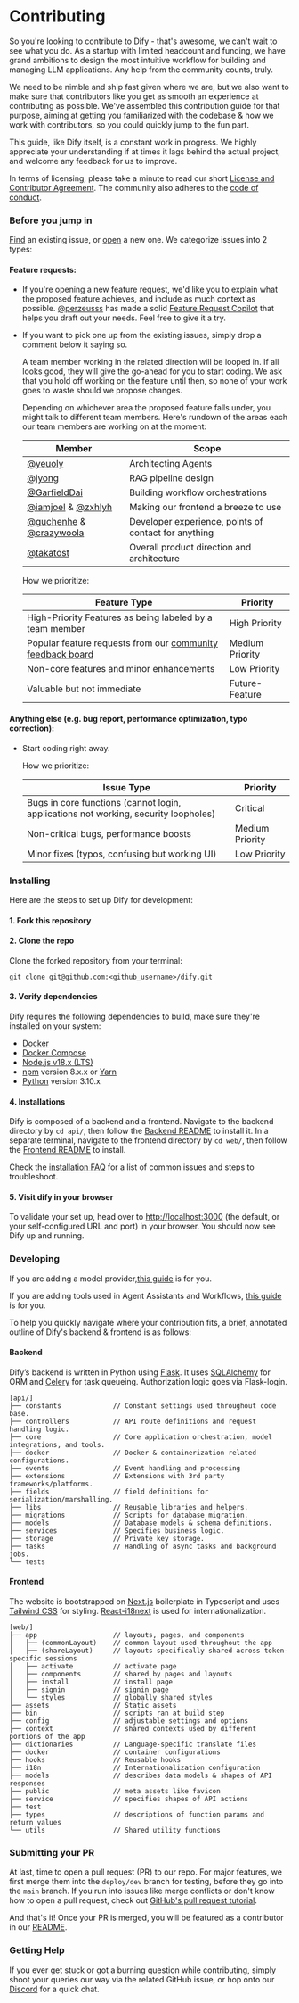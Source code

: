 # Contributing

So you're looking to contribute to Dify - that's awesome, we can't wait to see what you do. As a startup with limited headcount and funding, we have grand ambitions to design the most intuitive workflow for building and managing LLM applications. Any help from the community counts, truly.

We need to be nimble and ship fast given where we are, but we also want to make sure that contributors like you get as smooth an experience at contributing as possible. We've assembled this contribution guide for that purpose, aiming at getting you familiarized with the codebase & how we work with contributors, so you could quickly jump to the fun part.

This guide, like Dify itself, is a constant work in progress. We highly appreciate your understanding if at times it lags behind the actual project, and welcome any feedback for us to improve.

In terms of licensing, please take a minute to read our short [License and Contributor Agreement](https://github.com/langgenius/dify/blob/main/LICENSE). The community also adheres to the [code of conduct](https://github.com/langgenius/.github/blob/main/CODE\_OF\_CONDUCT.md).

### Before you jump in

[Find](https://github.com/langgenius/dify/issues?q=is:issue+is:closed) an existing issue, or [open](https://github.com/langgenius/dify/issues/new/choose) a new one. We categorize issues into 2 types:

#### Feature requests:

* If you're opening a new feature request, we'd like you to explain what the proposed feature achieves, and include as much context as possible. [@perzeusss](https://github.com/perzeuss) has made a solid [Feature Request Copilot](https://udify.app/chat/MK2kVSnw1gakVwMX) that helps you draft out your needs. Feel free to give it a try.
*   If you want to pick one up from the existing issues, simply drop a comment below it saying so.

    A team member working in the related direction will be looped in. If all looks good, they will give the go-ahead for you to start coding. We ask that you hold off working on the feature until then, so none of your work goes to waste should we propose changes.

    Depending on whichever area the proposed feature falls under, you might talk to different team members. Here's rundown of the areas each our team members are working on at the moment:

    | Member                                                                                  | Scope                                                |
    | --------------------------------------------------------------------------------------- | ---------------------------------------------------- |
    | [@yeuoly](https://github.com/Yeuoly)                                                    | Architecting Agents                                  |
    | [@jyong](https://github.com/JohnJyong)                                                  | RAG pipeline design                                  |
    | [@GarfieldDai](https://github.com/GarfieldDai)                                          | Building workflow orchestrations                     |
    | [@iamjoel](https://github.com/iamjoel) & [@zxhlyh](https://github.com/zxhlyh)           | Making our frontend a breeze to use                  |
    | [@guchenhe](https://github.com/guchenhe) & [@crazywoola](https://github.com/crazywoola) | Developer experience, points of contact for anything |
    | [@takatost](https://github.com/takatost)                                                | Overall product direction and architecture           |

    How we prioritize:

    | Feature Type                                                 | Priority        |
    | ------------------------------------------------------------ | --------------- |
    | High-Priority Features as being labeled by a team member     | High Priority   |
    | Popular feature requests from our [community feedback board](https://github.com/langgenius/dify/discussions/categories/ideas) | Medium Priority |
    | Non-core features and minor enhancements                     | Low Priority    |
    | Valuable but not immediate                                   | Future-Feature  |

#### Anything else (e.g. bug report, performance optimization, typo correction):

*   Start coding right away.

    How we prioritize:

    | Issue Type                                                                          | Priority        |
    | ----------------------------------------------------------------------------------- | --------------- |
    | Bugs in core functions (cannot login, applications not working, security loopholes) | Critical        |
    | Non-critical bugs, performance boosts                                               | Medium Priority |
    | Minor fixes (typos, confusing but working UI)                                       | Low Priority    |

### Installing

Here are the steps to set up Dify for development:

#### 1. Fork this repository

#### 2. Clone the repo

Clone the forked repository from your terminal:

```
git clone git@github.com:<github_username>/dify.git
```

#### 3. Verify dependencies

Dify requires the following dependencies to build, make sure they're installed on your system:

* [Docker](https://www.docker.com/)
* [Docker Compose](https://docs.docker.com/compose/install/)
* [Node.js v18.x (LTS)](http://nodejs.org)
* [npm](https://www.npmjs.com/) version 8.x.x or [Yarn](https://yarnpkg.com/)
* [Python](https://www.python.org/) version 3.10.x

#### 4. Installations

Dify is composed of a backend and a frontend. Navigate to the backend directory by `cd api/`, then follow the  [Backend README](https://github.com/langgenius/dify/blob/main/api/README.md) to install it. In a separate terminal, navigate to the frontend directory by `cd web/`, then follow the [Frontend README](https://github.com/langgenius/dify/blob/main/web/README.md) to install.

Check the [installation FAQ](https://docs.dify.ai/learn-more/faq/install-faq) for a list of common issues and steps to troubleshoot.

#### 5. Visit dify in your browser

To validate your set up, head over to [http://localhost:3000](http://localhost:3000) (the default, or your self-configured URL and port) in your browser. You should now see Dify up and running.

### Developing

If you are adding a model provider,[this guide](https://github.com/langgenius/dify/blob/main/api/core/model\_runtime/README.md) is for you.

If you are adding tools used in Agent Assistants and Workflows, [this guide](https://github.com/langgenius/dify/blob/main/api/core/tools/README.md) is for you.


To help you quickly navigate where your contribution fits, a brief, annotated outline of Dify's backend & frontend is as follows:

#### Backend

Dify’s backend is written in Python using [Flask](https://flask.palletsprojects.com/en/3.0.x/). It uses [SQLAlchemy](https://www.sqlalchemy.org/) for ORM and [Celery](https://docs.celeryq.dev/en/stable/getting-started/introduction.html) for task queueing. Authorization logic goes via Flask-login.

```
[api/]
├── constants             // Constant settings used throughout code base.
├── controllers           // API route definitions and request handling logic.           
├── core                  // Core application orchestration, model integrations, and tools.
├── docker                // Docker & containerization related configurations.
├── events                // Event handling and processing
├── extensions            // Extensions with 3rd party frameworks/platforms.
├── fields                // field definitions for serialization/marshalling.
├── libs                  // Reusable libraries and helpers.
├── migrations            // Scripts for database migration.
├── models                // Database models & schema definitions.
├── services              // Specifies business logic.
├── storage               // Private key storage.      
├── tasks                 // Handling of async tasks and background jobs.
└── tests
```

#### Frontend

The website is bootstrapped on [Next.js](https://nextjs.org/) boilerplate in Typescript and uses [Tailwind CSS](https://tailwindcss.com/) for styling. [React-i18next](https://react.i18next.com/) is used for internationalization.

```
[web/]
├── app                   // layouts, pages, and components
│   ├── (commonLayout)    // common layout used throughout the app
│   ├── (shareLayout)     // layouts specifically shared across token-specific sessions 
│   ├── activate          // activate page
│   ├── components        // shared by pages and layouts
│   ├── install           // install page
│   ├── signin            // signin page
│   └── styles            // globally shared styles
├── assets                // Static assets
├── bin                   // scripts ran at build step
├── config                // adjustable settings and options 
├── context               // shared contexts used by different portions of the app
├── dictionaries          // Language-specific translate files 
├── docker                // container configurations
├── hooks                 // Reusable hooks
├── i18n                  // Internationalization configuration
├── models                // describes data models & shapes of API responses
├── public                // meta assets like favicon
├── service               // specifies shapes of API actions
├── test                  
├── types                 // descriptions of function params and return values
└── utils                 // Shared utility functions
```

### Submitting your PR

At last, time to open a pull request (PR) to our repo. For major features, we first merge them into the `deploy/dev` branch for testing, before they go into the `main` branch. If you run into issues like merge conflicts or don't know how to open a pull request, check out [GitHub's pull request tutorial](https://docs.github.com/en/pull-requests/collaborating-with-pull-requests).

And that's it! Once your PR is merged, you will be featured as a contributor in our [README](https://github.com/langgenius/dify/blob/main/README.md).

### Getting Help

If you ever get stuck or got a burning question while contributing, simply shoot your queries our way via the related GitHub issue, or hop onto our [Discord](https://discord.gg/AhzKf7dNgk) for a quick chat.
